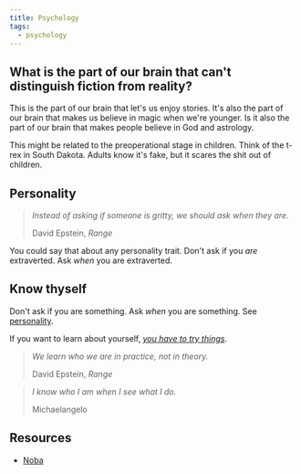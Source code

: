 ```yaml
---
title: Psychology
tags:
  - psychology
---
```


## What is the part of our brain that can't distinguish fiction from reality?

This is the part of our brain that let's us enjoy stories. It's also the part of our brain that makes us believe in magic when we're younger. Is it also the part of our brain that makes people believe in God and astrology.

This might be related to the preoperational stage in children. Think of the t-rex in South Dakota. Adults know it's fake, but it scares the shit out of children.

## Personality

> *Instead of asking *if* someone is gritty, we should ask *when* they are.*
>
> David Epstein, *Range*

You could say that about any personality trait. Don't ask if you *are* extraverted. Ask *when* you are extraverted.

## Know thyself

Don't ask if you are something. Ask *when* you are something. See [personality](#personality).

If you want to learn about yourself, [*you have to try things*](https://samfeldstein.xyz/blog/get-out-of-the-water/).

> *We learn who we are in practice, not in theory.*
>
> David Epstein, *Range*

> *I know who I am when I see what I do.*
>
> Michaelangelo

## Resources

- [Noba](https://nobaproject.com)
